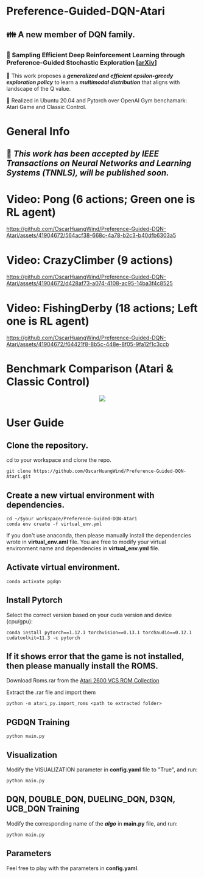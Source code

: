 # Preference-Guided-DQN-Atari
## :family: A new member of DQN family.

### :page_with_curl: Sampling Efficient Deep Reinforcement Learning through Preference-Guided Stochastic Exploration [[**arXiv**]](https://arxiv.org/abs/2206.09627)

:dizzy: This work proposes a **_generalized and efficient epsilon-greedy exploration policy_** to learn a **_multimodal distribution_** that aligns with landscape of the Q value.

:wrench: Realized in Ubuntu 20.04 and Pytorch over OpenAI Gym benchamark: Atari Game and Classic Control. 

# General Info
## :tada: _This work has been accepted by **IEEE Transactions on Neural Networks and Learning Systems (TNNLS)**, will be published soon._

# Video: Pong (6 actions; Green one is RL agent)

https://github.com/OscarHuangWind/Preference-Guided-DQN-Atari/assets/41904672/564acf38-668c-4a78-b2c3-b40dfb6303a5

# Video: CrazyClimber (9 actions)

https://github.com/OscarHuangWind/Preference-Guided-DQN-Atari/assets/41904672/d428af73-a074-4108-ac95-14ba3f4c8525

# Video: FishingDerby (18 actions; Left one is RL agent)

https://github.com/OscarHuangWind/Preference-Guided-DQN-Atari/assets/41904672/f64421f8-8b5c-448e-8f05-9fa12f1c3ccb

# Benchmark Comparison (Atari & Classic Control)

<p align="center">
<img src="https://github.com/OscarHuangWind/Preference-Guided-DQN-Atari/blob/main/presentation/benchmark.PNG">
</p>

# User Guide

## Clone the repository.
cd to your workspace and clone the repo.
```
git clone https://github.com/OscarHuangWind/Preference-Guided-DQN-Atari.git
```

## Create a new virtual environment with dependencies.
```
cd ~/$your workspace/Preference-Guided-DQN-Atari
conda env create -f virtual_env.yml
```
If you don't use anaconda, then please manually install the dependencies wrote in **virtual_env.aml** file.
You are free to modify your virtual environment name and dependencies in **virtual_env.yml** file.

## Activate virtual environment.
```
conda activate pgdqn
```

## Install Pytorch
Select the correct version based on your cuda version and device (cpu/gpu):
```
conda install pytorch==1.12.1 torchvision==0.13.1 torchaudio==0.12.1 cudatoolkit=11.3 -c pytorch
```

## If it shows error that the game is not installed, then please manually install the ROMS.
Download Roms.rar from the [ Atari 2600 VCS ROM Collection](http://www.atarimania.com/rom_collection_archive_atari_2600_roms.html)

Extract the .rar file and import them
```
python -m atari_py.import_roms <path to extracted folder>

```

## PGDQN Training
```
python main.py
```

## Visualization
Modify the VISUALIZATION parameter in **config.yaml** file to "True", and run:
```
python main.py
```

## DQN, DOUBLE_DQN, DUELING_DQN, D3QN, UCB_DQN Training
Modify the corresponding name of the **_algo_** in **main.py** file, and run:
```
python main.py
```

## Parameters
Feel free to play with the parameters in **config.yaml**. 
